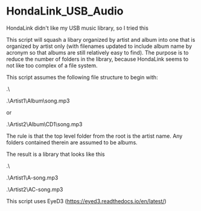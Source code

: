 # HondaLink_USB_Audio
HondaLink didn't like my USB music library, so I tried this

This script will squash a libary organized by artist and album into one that is organized by artist only (with filenames updated to include album name by acronym so that albums are still relatively easy to find). The purpose is to reduce the number of folders in the library, because HondaLink seems to not like too complex of a file system.

This script assumes the following file structure to begin with:

.\

.\Artist1\Album\song.mp3

or

.\Artist2\Album\CD1\song.mp3

The rule is that the top level folder from the root is the artist name.
Any folders contained therein are assumed to be albums. 

The result is a library that looks like this

.\

.\Artist1\A-song.mp3

.\Artist2\AC-song.mp3

This script uses EyeD3 (https://eyed3.readthedocs.io/en/latest/)
